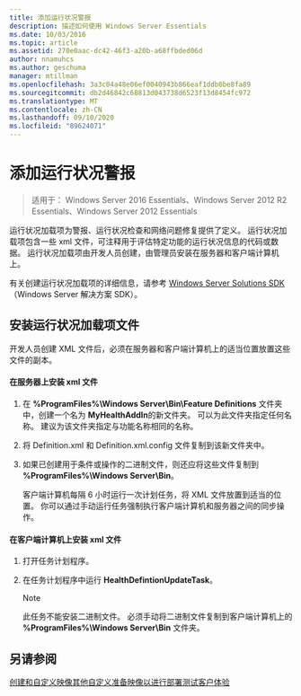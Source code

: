 ```yaml
---
title: 添加运行状况警报
description: 描述如何使用 Windows Server Essentials
ms.date: 10/03/2016
ms.topic: article
ms.assetid: 270e0aac-dc42-46f3-a20b-a68ffbded06d
author: nnamuhcs
ms.author: geschuma
manager: mtillman
ms.openlocfilehash: 3a3c04a48e06ef0040943b866eaf1ddb0be8fa89
ms.sourcegitcommit: db2d46842c68813d043738d6523f13d8454fc972
ms.translationtype: MT
ms.contentlocale: zh-CN
ms.lasthandoff: 09/10/2020
ms.locfileid: "89624071"
---
```

# <a name="add-health-alerts"></a>添加运行状况警报

>适用于： Windows Server 2016 Essentials、Windows Server 2012 R2 Essentials、Windows Server 2012 Essentials

运行状况加载项为警报、运行状况检查和网络问题修复提供了定义。 运行状况加载项包含一些 xml 文件，可注释用于评估特定功能的运行状况信息的代码或数据。 运行状况加载项由开发人员创建，由管理员安装在服务器和客户端计算机上。

 有关创建运行状况加载项的详细信息，请参考 [Windows Server Solutions SDK](https://go.microsoft.com/fwlink/?LinkID=248648) （Windows Server 解决方案 SDK）。

## <a name="installing-health-add-in-files"></a>安装运行状况加载项文件
 开发人员创建 XML 文件后，必须在服务器和客户端计算机上的适当位置放置这些文件的副本。

#### <a name="to-install-the-xml-files-on-the-server"></a>在服务器上安装 xml 文件

1. 在 **%ProgramFiles%\Windows Server\Bin\Feature Definitions** 文件夹中，创建一个名为 **MyHealthAddIn**的新文件夹。 可以为此文件夹指定任何名称。 建议为该文件夹指定与功能名称相同的名称。

2. 将 Definition.xml 和 Definition.xml.config 文件复制到该新文件夹中。

3. 如果已创建用于条件或操作的二进制文件，则还应将这些文件复制到 **%ProgramFiles%\Windows Server\Bin**。

   客户端计算机每隔 6 小时运行一次计划任务，将 XML 文件放置到适当的位置。 你可以通过手动运行任务强制执行客户端计算机和服务器之间的同步操作。

#### <a name="to-install-the-xml-files-on-the-client-computer"></a>在客户端计算机上安装 xml 文件

1.  打开任务计划程序。

2.  在任务计划程序中运行 **HealthDefintionUpdateTask**。

    > [!NOTE]
    >  此任务不能安装二进制文件。 必须手动将二进制文件复制到客户端计算机上的 **%ProgramFiles%\Windows Server\Bin** 文件夹。

## <a name="see-also"></a>另请参阅
 [创建和自定义映像](Creating-and-Customizing-the-Image.md)[其他自定义](Additional-Customizations.md)[准备映像以进行部署](Preparing-the-Image-for-Deployment.md)[测试客户体验](Testing-the-Customer-Experience.md)